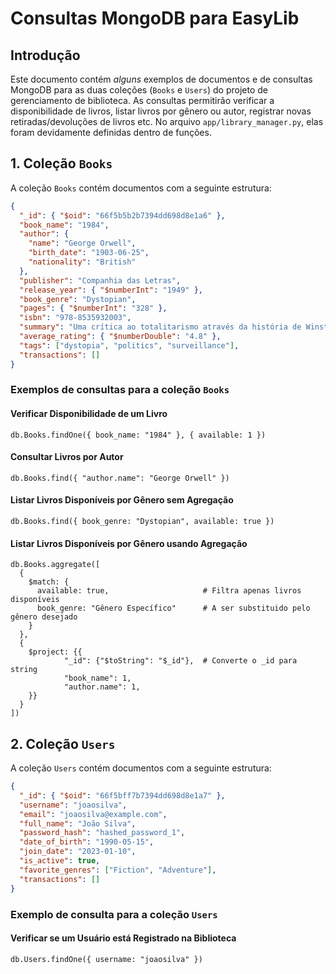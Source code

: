 # Consultas MongoDB para EasyLib

## Introdução

Este documento contém _alguns_ exemplos de documentos e de consultas MongoDB para as duas coleções (`Books` e `Users`) do projeto de gerenciamento de biblioteca. As consultas permitirão verificar a disponibilidade de livros, listar livros por gênero ou autor, registrar novas retiradas/devoluções de livros etc. No arquivo `app/library_manager.py`, elas foram devidamente definidas dentro de funções.

## 1. Coleção `Books`

A coleção `Books` contém documentos com a seguinte estrutura:

```json
{
  "_id": { "$oid": "66f5b5b2b7394dd698d8e1a6" },
  "book_name": "1984",
  "author": {
    "name": "George Orwell",
    "birth_date": "1903-06-25",
    "nationality": "British"
  },
  "publisher": "Companhia das Letras",
  "release_year": { "$numberInt": "1949" },
  "book_genre": "Dystopian",
  "pages": { "$numberInt": "328" },
  "isbn": "978-8535932003",
  "summary": "Uma crítica ao totalitarismo através da história de Winston Smith.",
  "average_rating": { "$numberDouble": "4.8" },
  "tags": ["dystopia", "politics", "surveillance"],
  "transactions": []
}
```

### Exemplos de consultas para a coleção `Books`

#### Verificar Disponibilidade de um Livro

```db.Books.findOne({ book_name: "1984" }, { available: 1 })```

#### Consultar Livros por Autor

```db.Books.find({ "author.name": "George Orwell" })```

#### Listar Livros Disponíveis por Gênero sem Agregação

```db.Books.find({ book_genre: "Dystopian", available: true })```

#### Listar Livros Disponíveis por Gênero usando Agregação
```
db.Books.aggregate([
  {
    $match: {
      available: true,                     # Filtra apenas livros disponíveis
      book_genre: "Gênero Específico"      # A ser substituido pelo gênero desejado
    }
  },
  {
    $project: {{
            "_id": {"$toString": "$_id"},  # Converte o _id para string
            "book_name": 1,
            "author.name": 1,
    }}
  }
])
```

## 2. Coleção `Users`

A coleção `Users` contém documentos com a seguinte estrutura:

```json
{
  "_id": { "$oid": "66f5bff7b7394dd698d8e1a7" },
  "username": "joaosilva",
  "email": "joaosilva@example.com",
  "full_name": "João Silva",
  "password_hash": "hashed_password_1",
  "date_of_birth": "1990-05-15",
  "join_date": "2023-01-10",
  "is_active": true,
  "favorite_genres": ["Fiction", "Adventure"],
  "transactions": []
}
```

### Exemplo de consulta para a coleção `Users`

#### Verificar se um Usuário está Registrado na Biblioteca

```db.Users.findOne({ username: "joaosilva" })```


